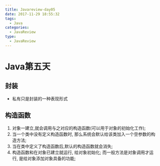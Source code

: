 ```yaml
---
title: Javareview-day05
date: 2017-11-29 18:55:32
tags:
  - Java
categories:
  - JavaReview
type:
  - JavaReview
---
```

# Java第五天
## 封装
  - 私有只是封装的一种表现形式

## 构造函数
  1. 对象一建立,就会调用与之对应的构造函数(可以用于对象的初始化工作);
  2. 当一个类中没有定义构造函数时, 那么系统会默认给该类加入一个空参数的构造方法;
  3. 当在类中定义了构造函数后,默认的构造函数就会消失;
  4. 构造函数和在对象已建立就运行, 给对象初始化; 而一般方法是对象调用才运行,
  是给对象添加对象具备的功能;
